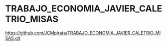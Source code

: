 # TRABAJO_ECONOMIA_JAVIER_CALETRIO_MISAS
https://github.com/JCMpirata/TRABAJO_ECONOMIA_JAVIER_CALETRIO_MISAS.git
